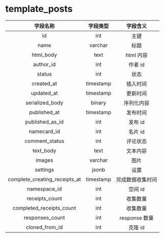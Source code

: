 # template_posts

| 字段名称 | 字段类型 | 字段含义 |
| :-----: | :-----: | :-----: 
| id | int | 主键 |
| name | varchar | 标题  |
| html_body | text | html 内容 |
| author_id | int | 作者 id |
| status | int | 状态 |
| created_at | timestamp | 插入时间 |
| updated_at | timestamp | 更新时间 |
| serialized_body | binary | 序列化内容 |
| published_at | timestamp | 发布时间 |
| published_as_id | int | 发布 id |
| namecard_id | int | 名片 id |
| comment_status | int | 评论状态 |
| text_body | text | 文本内容 |
| images | varchar | 图片 |
| settings | jsonb | 设置 |
| complete_creating_receipts_at | timestamp | 完成数据收集时间 |
| namespace_id | int | 空间 id |
| receipts_count | int | 收集数量 |
| completed_receipts_count | int | 收集数量 |
| responses_count | int | response 数量 |
| cloned_from_id | int | 克隆 id |

